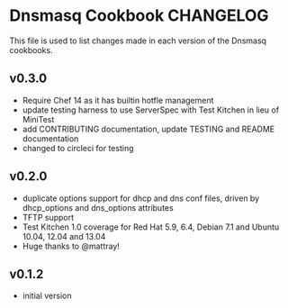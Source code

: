 # Dnsmasq Cookbook CHANGELOG

This file is used to list changes made in each version of the Dnsmasq cookbooks.

## v0.3.0

- Require Chef 14 as it has builtin hotfle management
- update testing harness to use ServerSpec with Test Kitchen in lieu of MiniTest
- add CONTRIBUTING documentation, update TESTING and README documentation
- changed to circleci for testing

## v0.2.0

- duplicate options support for dhcp and dns conf files, driven by dhcp_options and dns_options attributes
- TFTP support
- Test Kitchen 1.0 coverage for Red Hat 5.9, 6.4, Debian 7.1 and Ubuntu 10.04, 12.04 and 13.04
- Huge thanks to @mattray!

## v0.1.2

- initial version
